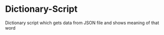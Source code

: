 # Dictionary-Script
Dictionary script which gets data from JSON file and shows meaning of that word

